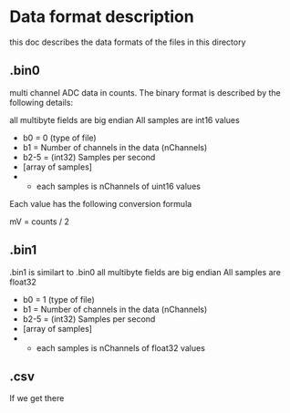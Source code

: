 # Data format description  

this doc describes the data formats of the files in this directory

## .bin0

multi channel ADC data in counts. The binary format is described by the following details:

all multibyte fields are big endian
All samples are int16 values

* b0 = 0 (type of file)
* b1 = Number of channels in the data (nChannels)
* b2-5 = (int32) Samples per second
* [array of samples]
* * each samples is nChannels of uint16 values

Each value has the following conversion formula

mV = counts / 2

## .bin1

.bin1 is similart to .bin0
all multibyte fields are big endian
All samples are float32

* b0 = 1 (type of file)
* b1 = Number of channels in the data (nChannels)
* b2-5 = (int32) Samples per second
* [array of samples]
* * each samples is nChannels of float32 values

## .csv

If we get there